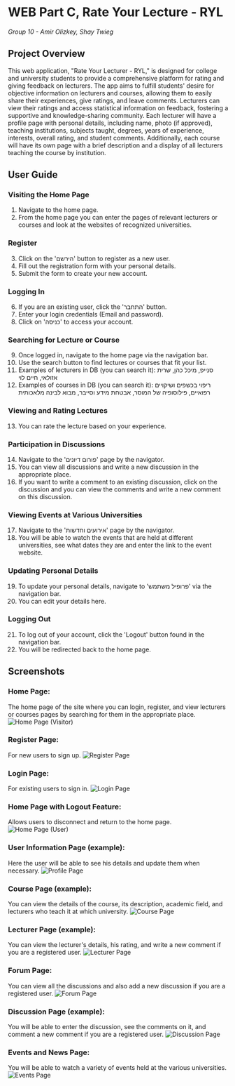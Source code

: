 # WEB Part C, Rate Your Lecture - RYL
*Group 10 - Amir Olizkey, Shay Twieg*

## Project Overview
This web application, "Rate Your Lecturer - RYL," is designed for college and university students to provide a comprehensive platform for rating and giving feedback on lecturers. The app aims to fulfill students' desire for objective information on lecturers and courses, allowing them to easily share their experiences, give ratings, and leave comments. Lecturers can view their ratings and access statistical information on feedback, fostering a supportive and knowledge-sharing community. Each lecturer will have a profile page with personal details, including name, photo (if approved), teaching institutions, subjects taught, degrees, years of experience, interests, overall rating, and student comments. Additionally, each course will have its own page with a brief description and a display of all lecturers teaching the course by institution.

## User Guide

### Visiting the Home Page
1. Navigate to the home page.
2. From the home page you can enter the pages of relevant lecturers or courses and look at the websites of recognized universities.

### Register
3. Click on the 'הירשם' button to register as a new user.
4. Fill out the registration form with your personal details.
5. Submit the form to create your new account.

### Logging In
6. If you are an existing user, click the 'התחבר' button.
7. Enter your login credentials (Email and password).
8. Click on 'כניסה' to access your account.

### Searching for Lecture or Course
9. Once logged in, navigate to the home page via the navigation bar.
10. Use the search button to find lectures or courses that fit your list.
11.	Examples of lecturers in DB (you can search it): סנייפ, מיכל כהן, שרית אזולאי, חיים לוי
12.	Examples of courses in DB (you can search it): ריפוי בכשפים ושיקויים רפואיים, פילוסופיה של המוסר, אבטחת מידע וסייבר, מבוא לבינה מלאכותית

### Viewing and Rating Lectures
13. You can rate the lecture based on your experience.

### Participation in Discussions 
14. Navigate to the 'פורום דיונים' page by the navigator.
15. You can view all discussions and write a new discussion in the appropriate place.
16. If you want to write a comment to an existing discussion, click on the discussion and you can view the comments and write a new comment on this discussion.

### Viewing Events at Various Universities 
17. Navigate to the 'אירועים וחדשות' page by the navigator.
18. You will be able to watch the events that are held at different universities, see what dates they are and enter the link to the event website.

### Updating Personal Details
19. To update your personal details, navigate to 'פרופיל משתמש' via the navigation bar.
20. You can edit your details here.

### Logging Out
21. To log out of your account, click the 'Logout' button found in the navigation bar.
22. You will be redirected back to the home page.

## Screenshots

### Home Page:
The home page of the site where you can login, register, and view lecturers or courses pages by searching for them in the appropriate place.
![Home Page (Visitor)](./static/media/screenshots/homePageVisiter.png "Home Page (Visitor)")

### Register Page:
For new users to sign up.
![Register Page](./static/media/screenshots/register.png "Register Page")

### Login Page:
For existing users to sign in.
![Login Page](./static/media/screenshots/login.png "Login Page")

### Home Page with Logout Feature:
Allows users to disconnect and return to the home page.
![Home Page (User)](./static/media/screenshots/homePageUser.png "Home Page (User)")

### User Information Page (example):
Here the user will be able to see his details and update them when necessary.
![Profile Page](./static/media/screenshots/profile.png "Profile Page")

### Course Page (example):
You can view the details of the course, its description, academic field, and lecturers who teach it at which university.
![Course Page](./static/media/screenshots/course.png "Course Page")

### Lecturer Page (example):
You can view the lecturer's details, his rating, and write a new comment if you are a registered user.
![Lecturer Page](./static/media/screenshots/lecturer.png "Lecturer Page")

### Forum Page:
You can view all the discussions and also add a new discussion if you are a registered user.
![Forum Page](./static/media/screenshots/forum.png "Forum Page")

### Discussion Page (example):
You will be able to enter the discussion, see the comments on it, and comment a new comment if you are a registered user.
![Discussion Page](./static/media/screenshots/discussion.jpg "Discussion Page")

### Events and News Page:
You will be able to watch a variety of events held at the various universities.
![Events Page](./static/media/screenshots/events.png "Events Page")

